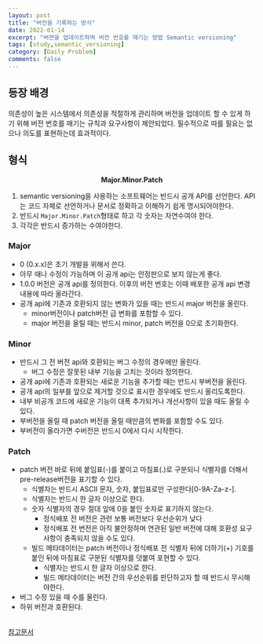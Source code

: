 ```yaml
---
layout: post
title: "버전을 기록하는 방식"
date: 2022-01-14
excerpt: "버젼을 업데이트하며 버전 번호를 매기는 방법 Semantic versioning"
tags: [study,semantic_versioning]
category: [Daily Problem]
comments: false
---
```

## 등장 배경
의존성이 높은 시스템에서 의존성을 적절하게 관리하며 버전을 업데이트 할 수 있게 하기 위해 버전 번호를 매기는 규칙과 요구사항이 제안되었다. 필수적으로 따를 필요는 없으나 의도를 표현하는데 효과적이다.

## 형식
**<center>Major.Minor.Patch</center>**
1. semantic versioning을 사용하는 소프트웨어는 반드시 공개 API를 선언한다. API는 코드 자체로 선언하거나 문서로 정확하고 이해하기 쉽게 명시되어야한다.
2. 반드시 `Major.Minor.Patch`형태로 하고 각 숫자는 자연수여야 한다.
3. 각각은 반드시 증가하는 수여야한다.

### Major
* 0 (0.x.x)은 초기 개발을 위해서 쓴다. 
* 아무 때나 수정이 가능하며 이 공개 api는 안정판으로 보지 않는게 좋다.
* 1.0.0 버전은 공개 api를 정의한다. 이후의 버전 번호는 이때 배포한 공개 api 변경 내용에 따라 올라간다.
* 공개 api에 기존과 호환되지 않는 변화가 있을 때는 반드시 major 버전을 올린다. 
	* minor버전이나 patch버전 급 변화를 포함할 수 있다.
	* major 버전을 올릴 때는 반드시 minor, patch 버전을 0으로 초기화한다.
### Minor
* 반드시 그 전 버전 api와 호환되는 버그 수정의 경우에만 올린다.
	* 버그 수정은 잘못된 내부 기능을 고치는 것이라 정의한다.
* 공개 api에 기존과 호환되는 새로운 기능을 추가할 때는 반드시 부버전을 올린다.
* 공개 api의 일부를 앞으로 제거할 것으로 표시한 경우에도 반드시 올리도록한다. 
* 내부 비공개 코드에 새로운 기능이 대폭 추가되거나 개선사항이 있을 때도 올릴 수 있다. 
* 부버전을 올릴 때 patch 버전을 올릴 때만큼의 변화를 포함할 수도 있다.
* 부버전이 올라가면 수버전은 반드시 0에서 다시 시작한다.
### Patch
* patch 버전 바로 뒤에 붙임표(-)를 붙이고 마침표(.)로 구분되니 식별자를 더해서 pre-release버전을 표기할 수 있다. 
	* 식별자는 반드시 ASCII 문자, 숫자, 붙임표로만 구성한다[0-9A-Za-z-].
	* 식별자는 반드시 한 글자 이상으로 한다.
	* 숫자 식별자의 경우 절대 앞에 0을 붙인 숫자로 표기하지 않는다.
		* 정식배포 전 버전은 관련 보통 버전보다 우선순위가 낮다
		* 정식배포 전 번전은 아직 불안정하며 연관된 일반 버전에 대해 호환성 요구사항이 충족되지 않을 수도 있다.
	* 빌드 메타데이터는 patch 버전이나 정식배포 전 식별자 뒤에 더하기(+) 기호를 붙인 뒤에 마침표로 구분된 식별자를 덧붙여 포현할 수 있다.
		* 식별자는 반드시 한 글자 이상으로 한다.
		* 빌드 메타데이터는 버전 간의 우선순위를 판단하고자 할 때 반드시 무시해야한다.
* 버그 수정 있을 때 수를 올린다.
* 하위 버전과 호환된다.
<br>
<a href="https://semver.org/lang/ko/">참고문서</a>
